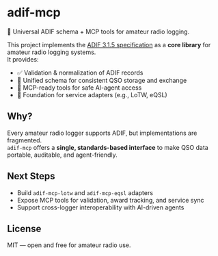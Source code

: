 # adif-mcp
📡 Universal ADIF schema + MCP tools for amateur radio logging.

This project implements the [ADIF 3.1.5 specification](https://adif.org.uk/315/ADIF_315.htm) as a **core library** for amateur radio logging systems.  
It provides:

- ✅ Validation & normalization of ADIF records  
- 📂 Unified schema for consistent QSO storage and exchange  
- 🤖 MCP-ready tools for safe AI-agent access  
- 🔌 Foundation for service adapters (e.g., LoTW, eQSL)  

## Why?
Every amateur radio logger supports ADIF, but implementations are fragmented.  
`adif-mcp` offers a **single, standards-based interface** to make QSO data portable, auditable, and agent-friendly.  

## Next Steps
- Build `adif-mcp-lotw` and `adif-mcp-eqsl` adapters  
- Expose MCP tools for validation, award tracking, and service sync  
- Support cross-logger interoperability with AI-driven agents  

## License
MIT — open and free for amateur radio use.
